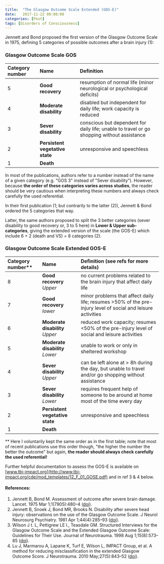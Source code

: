 ```yaml
---
title:  "The Glasgow Outcome Scale Extended (GOS-E)"
date:   2017-11-22 00:00:00
categories: [Post]
tags: [Disorders of Consciousness]
---
```


Jennett and Bond proposed the first version of the Glasgow Outcome Scale in 1975, defining 5 categories of possible outcomes after a brain injury (1):  

### **Glasgow Outcome Scale GOS**

| Category number     |  Name           | Definition  |
| :------|:-------------| :-----|
| 5 | **Good recovery**  | resumption of normal life (minor neurological or psychological deficits)|
| 4 | **Moderate disability**   | disabled but independent for daily life; work capacity is reduced|
| 3 | **Sever disability**  | conscious but dependent for daily life; unable to travel or go shopping without assistance|
| 2 | **Persistent vegetative state** | unresponsive and speechless   |
| 1 | **Death**  |    |

In most of the publications, authors refer to a number instead of the name of a given category (e.g. "GOS 3" instead of "Sever disability"). However, because **the order of these categories varies across studies**, the reader should be very cautious when interpreting these numbers and always check carefully the used referential.  

In their first publication (1; but contrarily to the latter (2)), Jennett & Bond ordered the 5 categories that way.

Latter, the same authors proposed to split the 3 better categories (sever disability to good recovery or, 3 to 5 here) in **Lower & Upper sub-categories**, giving the extended version of the scale (the GOS-E) which include 6 + 2 (death and VS) = 8 categories (2).

### **Glasgow Outcome Scale Extended GOS-E**

| Category number**      |  Name           | Definition (see refs for more details)|
| :------------- |:-------------| :-----|
| 8 | **Good recovery** *Upper*   | no current problems related to the brain injury that affect daily life|
| 7 | **Good recovery** *lower*   | minor problems that affect daily life; resumes >50% of the pre-injury level of social and leisure activities|
| 6 | **Moderate disability**  *Upper* | reduced work capacity; resumes <50% of the pre-injury level of social and leisure activities|
| 5 | **Moderate disability** *Lower*| unable to work or only in sheltered workshop|
| 4 | **Sever disability** *Upper*  | can be left alone at > 8h during the day, but unable to travel and/or go shopping without assistance|
| 3 | **Sever disability** *Lower* | requires frequent help of someone to be around at home most of the time every day|
| 2 | **Persistent vegetative state** | unresponsive and speechless   |
| 1 | **Death**  |    |

** Here I voluntarily kept the same order as in the first table; note that most of recent publications use this order though, "the higher the number the better the outcome" but again, **the reader should always check carefully the used referential!**

Further helpful documentation to assess the GOS-E is available on [www.tbi-impact.org](http://www.tbi-impact.org/cde/mod_templates/12_F_01_GOSE.pdf) and in ref 3 & 4 below.

#### **References:**
1. Jennett B, Bond M. Assessment of outcome after severe brain damage. Lancet. 1975 Mar 1;1(7905):480–4 ([doi](https://doi.org/10.1016/S0140-6736(75)92830-5)).
2. Jennett B, Snoek J, Bond MR, Brooks N. Disability after severe head injury: observations on the use of the Glasgow Outcome Scale. J Neurol Neurosurg Psychiatry. 1981 Apr 1;44(4):285–93 ([doi](http://doi.org/10.1136/jnnp.44.4.285)).
3. Wilson J t. L, Pettigrew LE l., Teasdale GM. Structured Interviews for the Glasgow Outcome Scale and the Extended Glasgow Outcome Scale: Guidelines for Their Use. Journal of Neurotrauma. 1998 Aug 1;15(8):573–85 ([doi](https://doi.org/10.1089/neu.1998.15.573)).
4. Lu J, Marmarou A, Lapane K, Turf E, Wilson L, IMPACT Group, et al. A method for reducing misclassification in the extended Glasgow Outcome Score. J Neurotrauma. 2010 May;27(5):843–52 ([doi](https://doi.org/10.1089/neu.2010.1293)).
